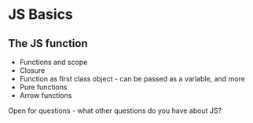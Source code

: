 # JS Basics

## The JS function
- Functions and scope
- Closure
- Function as first class object - can be passed as a variable, and more
- Pure functions
- Arrow functions

Open for questions - what other questions do you have about JS?


